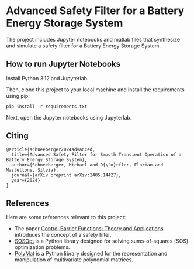 # Advanced Safety Filter for a Battery Energy Storage System

The project includes Jupyter notebooks and matlab files that synthesize and simulate a safety filter for a Battery Energy Storage System.

<!-- * [2_sos_optimization](https://github.com/MichaelSchneeberger/advanced-safety-filter-bess/blob/main/jupyter/2_sos_optimization.ipynb) -->


## How to run Jupyter Notebooks

Install Python 3.12 and Jupyterlab.

Then, clone this project to your local machine and install the requirements using pip:

```
pip install -r requirements.txt
```

Next, open the Jupyter notebooks using Jupyterlab.


## Citing

```
@article{schneeberger2024advanced,
  title={Advanced Safety Filter for Smooth Transient Operation of a Battery Energy Storage System},
  author={Schneeberger, Michael and D{\"o}rfler, Florian and Mastellone, Silvia},
  journal={arXiv preprint arXiv:2405.14427},
  year={2024}
}
```


## References

Here are some references relevant to this project:

* The paper [Control Barrier Functions: Theory and Applications](https://arxiv.org/pdf/1903.11199) introduces the concept of a safety filter.
* [SOSOpt](https://github.com/MichaelSchneeberger/sosopt) is a Python library designed for solving sums-of-squares (SOS) optimization problems.
* [PolyMat](https://github.com/MichaelSchneeberger/sosmap) is a Python library designed for the representation and manipulation of multivariate polynomial matrices.